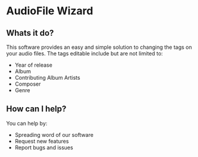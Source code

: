 # AudioFile Wizard

## Whats it do?

This software provides an easy and simple solution to changing the tags on your audio files. The tags editable include but are not limited to:  
  * Year of release
  * Album
  * Contributing Album Artists
  * Composer
  * Genre

## How can I help?

You can help by:
  * Spreading word of our software
  * Request new features
  * Report bugs and issues
